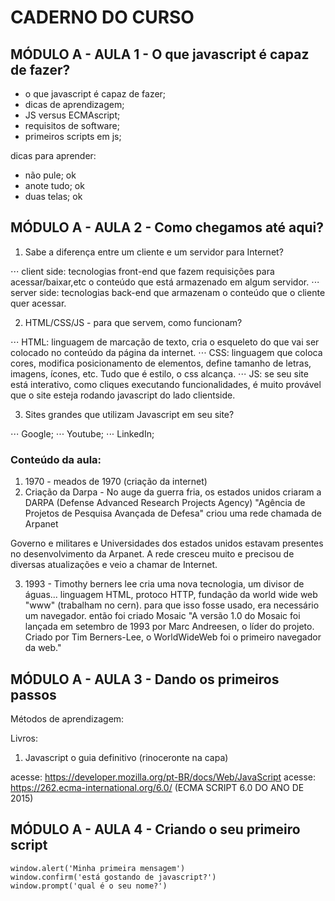 # CADERNO DO CURSO

## MÓDULO A - AULA 1 - O que javascript é capaz de fazer?

- o que javascript é capaz de fazer;
- dicas de aprendizagem;
- JS versus ECMAscript;
- requisitos de software;
- primeiros scripts em js;

dicas para aprender:
- não pule; ok
- anote tudo; ok
- duas telas; ok


## MÓDULO A - AULA 2 - Como chegamos até aqui?

1. Sabe a diferença entre um cliente e um servidor para Internet?

⋅⋅⋅ client side: tecnologias front-end que fazem requisições para acessar/baixar,etc o conteúdo que está armazenado em algum servidor.
⋅⋅⋅ server side: tecnologias back-end que armazenam o conteúdo que o cliente quer acessar.


2. HTML/CSS/JS - para que servem, como funcionam?

⋅⋅⋅ HTML: linguagem de marcação de texto, cria o esqueleto do que vai ser colocado no conteúdo da página da internet.
⋅⋅⋅ CSS: linguagem que coloca cores, modifica posicionamento de elementos, define tamanho de letras, imagens, ícones, etc. Tudo que é estilo, o css alcança.
⋅⋅⋅ JS: se seu site está interativo, como cliques executando funcionalidades, é muito provável que o site esteja rodando javascript do lado clientside.


3. Sites grandes que utilizam Javascript em seu site?

⋅⋅⋅ Google;
⋅⋅⋅ Youtube;
⋅⋅⋅ LinkedIn;


### Conteúdo da aula:

1. 1970 - meados de 1970 (criação da internet)
2. Criação da Darpa - No auge da guerra fria, os estados unidos criaram a DARPA (Defense Advanced Research Projects Agency) "Agência de Projetos de Pesquisa Avançada de Defesa" criou uma
rede chamada de Arpanet

Governo e militares e Universidades dos estados unidos estavam presentes no desenvolvimento da Arpanet.
A rede cresceu muito e precisou de diversas atualizações e veio a chamar de Internet.

3. 1993 - Timothy berners lee cria uma nova tecnologia, um divisor de águas... linguagem HTML, protoco HTTP, fundação da world wide web "www" (trabalham no cern).
para que isso fosse usado, era necessário um navegador. então foi criado Mosaic 
"A versão 1.0 do Mosaic foi lançada em setembro de 1993 por Marc Andreesen, o líder do projeto. Criado por Tim Berners-Lee, o WorldWideWeb foi o primeiro navegador da web."


## MÓDULO A - AULA 3 - Dando os primeiros passos

Métodos de aprendizagem:

Livros:

1. Javascript o guia definitivo (rinoceronte na capa)

acesse: https://developer.mozilla.org/pt-BR/docs/Web/JavaScript
acesse: https://262.ecma-international.org/6.0/ (ECMA SCRIPT 6.0 DO ANO DE 2015)


## MÓDULO A - AULA 4 - Criando o seu primeiro script

    window.alert('Minha primeira mensagem')
    window.confirm('está gostando de javascript?')
    window.prompt('qual é o seu nome?')
